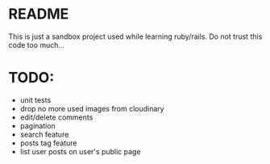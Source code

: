 # README

This is just a sandbox project used while learning ruby/rails. Do not trust this code too much...


# TODO:
 - unit tests
 - drop no more used images from cloudinary
 - edit/delete comments
 - pagination
 - search feature
 - posts tag feature
 - list user posts on user's public page
